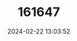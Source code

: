 ---
title: "161647"
category: "Notoraja hirticauda"
draft: false
date: 2024-02-22 13:03:52
languages:
  English: ["Ghost Skate"]
---